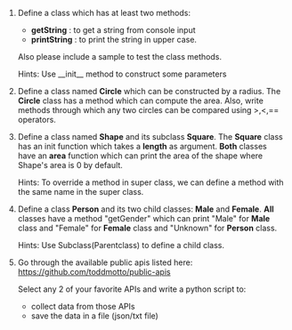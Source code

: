 1. Define a class which has at least two methods:
    - **getString** : to get a string from console input
    - **printString** : to print the string in upper case.

    Also please include a sample to test the class methods.

    Hints: Use \_\_init\_\_ method to construct some parameters
    
2. Define a class named **Circle** which can be constructed by a radius. The **Circle** class has a method which can compute the area. Also, write methods through which any two circles can be compared using >,<,== operators.

3. Define a class named **Shape** and its subclass **Square**. The **Square** class has an init function which takes a **length** as argument. **Both** classes have an **area** function which can print the area of the shape where Shape's area is 0 by default.
    
    Hints: To override a method in super class, we can define a method with the same name in the super class.

4. Define a class **Person** and its two child classes: **Male** and **Female**. **All** classes have a method "getGender" which can print "Male" for **Male** class and "Female" for **Female** class and "Unknown" for **Person** class.

    Hints: Use Subclass(Parentclass) to define a child class.
    
5. Go through the available public apis listed here: https://github.com/toddmotto/public-apis
   
    Select any 2 of your favorite APIs and write a python script to:

    - collect data from those APIs
    - save the data in a file (json/txt file)
